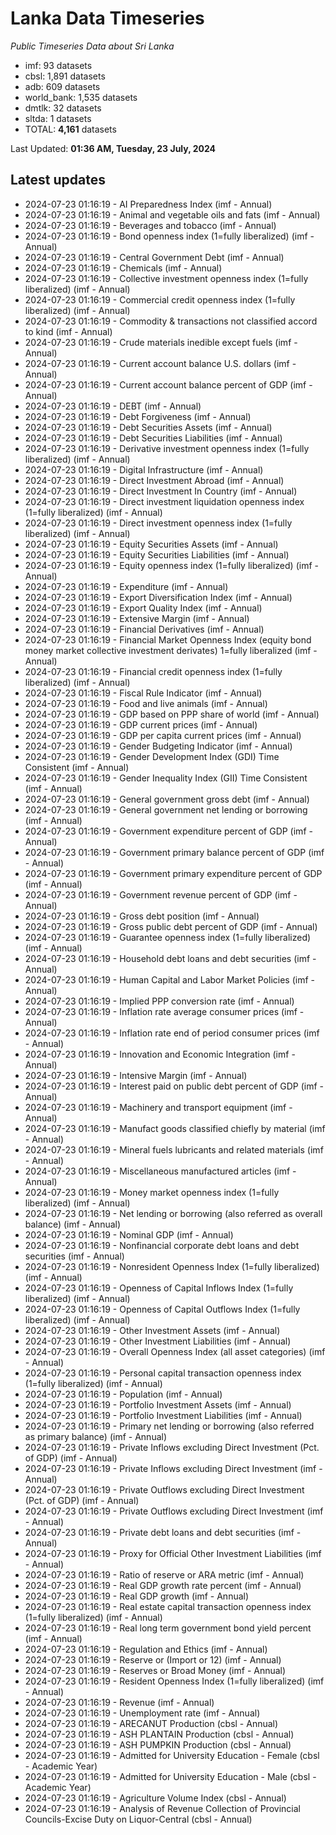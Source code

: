 # Lanka Data Timeseries
*Public Timeseries Data about Sri Lanka*

* imf: 93 datasets
* cbsl: 1,891 datasets
* adb: 609 datasets
* world_bank: 1,535 datasets
* dmtlk: 32 datasets
* sltda: 1 datasets
* TOTAL: **4,161** datasets

Last Updated: **01:36 AM, Tuesday, 23 July, 2024**

## Latest updates

* 2024-07-23 01:16:19 - AI Preparedness Index (imf - Annual)
* 2024-07-23 01:16:19 - Animal and vegetable oils and fats (imf - Annual)
* 2024-07-23 01:16:19 - Beverages and tobacco (imf - Annual)
* 2024-07-23 01:16:19 - Bond openness index (1=fully liberalized) (imf - Annual)
* 2024-07-23 01:16:19 - Central Government Debt (imf - Annual)
* 2024-07-23 01:16:19 - Chemicals (imf - Annual)
* 2024-07-23 01:16:19 - Collective investment openness index (1=fully liberalized) (imf - Annual)
* 2024-07-23 01:16:19 - Commercial credit openness index (1=fully liberalized) (imf - Annual)
* 2024-07-23 01:16:19 - Commodity & transactions not classified accord to kind (imf - Annual)
* 2024-07-23 01:16:19 - Crude materials inedible except fuels (imf - Annual)
* 2024-07-23 01:16:19 - Current account balance U.S. dollars (imf - Annual)
* 2024-07-23 01:16:19 - Current account balance percent of GDP (imf - Annual)
* 2024-07-23 01:16:19 - DEBT (imf - Annual)
* 2024-07-23 01:16:19 - Debt Forgiveness (imf - Annual)
* 2024-07-23 01:16:19 - Debt Securities Assets (imf - Annual)
* 2024-07-23 01:16:19 - Debt Securities Liabilities (imf - Annual)
* 2024-07-23 01:16:19 - Derivative investment openness index (1=fully liberalized) (imf - Annual)
* 2024-07-23 01:16:19 - Digital Infrastructure (imf - Annual)
* 2024-07-23 01:16:19 - Direct Investment Abroad (imf - Annual)
* 2024-07-23 01:16:19 - Direct Investment In Country (imf - Annual)
* 2024-07-23 01:16:19 - Direct investment liquidation openness index (1=fully liberalized) (imf - Annual)
* 2024-07-23 01:16:19 - Direct investment openness index (1=fully liberalized) (imf - Annual)
* 2024-07-23 01:16:19 - Equity Securities Assets (imf - Annual)
* 2024-07-23 01:16:19 - Equity Securities Liabilities (imf - Annual)
* 2024-07-23 01:16:19 - Equity openness index (1=fully liberalized) (imf - Annual)
* 2024-07-23 01:16:19 - Expenditure (imf - Annual)
* 2024-07-23 01:16:19 - Export Diversification Index (imf - Annual)
* 2024-07-23 01:16:19 - Export Quality Index (imf - Annual)
* 2024-07-23 01:16:19 - Extensive Margin (imf - Annual)
* 2024-07-23 01:16:19 - Financial Derivatives (imf - Annual)
* 2024-07-23 01:16:19 - Financial Market Openness Index (equity bond money market collective investment derivates) 1=fully liberalized (imf - Annual)
* 2024-07-23 01:16:19 - Financial credit openness index (1=fully liberalized) (imf - Annual)
* 2024-07-23 01:16:19 - Fiscal Rule Indicator (imf - Annual)
* 2024-07-23 01:16:19 - Food and live animals (imf - Annual)
* 2024-07-23 01:16:19 - GDP based on PPP share of world (imf - Annual)
* 2024-07-23 01:16:19 - GDP current prices (imf - Annual)
* 2024-07-23 01:16:19 - GDP per capita current prices (imf - Annual)
* 2024-07-23 01:16:19 - Gender Budgeting Indicator (imf - Annual)
* 2024-07-23 01:16:19 - Gender Development Index (GDI) Time Consistent (imf - Annual)
* 2024-07-23 01:16:19 - Gender Inequality Index (GII) Time Consistent (imf - Annual)
* 2024-07-23 01:16:19 - General government gross debt (imf - Annual)
* 2024-07-23 01:16:19 - General government net lending or borrowing (imf - Annual)
* 2024-07-23 01:16:19 - Government expenditure percent of GDP (imf - Annual)
* 2024-07-23 01:16:19 - Government primary balance percent of GDP (imf - Annual)
* 2024-07-23 01:16:19 - Government primary expenditure percent of GDP (imf - Annual)
* 2024-07-23 01:16:19 - Government revenue percent of GDP (imf - Annual)
* 2024-07-23 01:16:19 - Gross debt position (imf - Annual)
* 2024-07-23 01:16:19 - Gross public debt percent of GDP (imf - Annual)
* 2024-07-23 01:16:19 - Guarantee openness index (1=fully liberalized) (imf - Annual)
* 2024-07-23 01:16:19 - Household debt loans and debt securities (imf - Annual)
* 2024-07-23 01:16:19 - Human Capital and Labor Market Policies (imf - Annual)
* 2024-07-23 01:16:19 - Implied PPP conversion rate (imf - Annual)
* 2024-07-23 01:16:19 - Inflation rate average consumer prices (imf - Annual)
* 2024-07-23 01:16:19 - Inflation rate end of period consumer prices (imf - Annual)
* 2024-07-23 01:16:19 - Innovation and Economic Integration (imf - Annual)
* 2024-07-23 01:16:19 - Intensive Margin (imf - Annual)
* 2024-07-23 01:16:19 - Interest paid on public debt percent of GDP (imf - Annual)
* 2024-07-23 01:16:19 - Machinery and transport equipment (imf - Annual)
* 2024-07-23 01:16:19 - Manufact goods classified chiefly by material (imf - Annual)
* 2024-07-23 01:16:19 - Mineral fuels lubricants and related materials (imf - Annual)
* 2024-07-23 01:16:19 - Miscellaneous manufactured articles (imf - Annual)
* 2024-07-23 01:16:19 - Money market openness index (1=fully liberalized) (imf - Annual)
* 2024-07-23 01:16:19 - Net lending or borrowing (also referred as overall balance) (imf - Annual)
* 2024-07-23 01:16:19 - Nominal GDP (imf - Annual)
* 2024-07-23 01:16:19 - Nonfinancial corporate debt loans and debt securities (imf - Annual)
* 2024-07-23 01:16:19 - Nonresident Openness Index (1=fully liberalized) (imf - Annual)
* 2024-07-23 01:16:19 - Openness of Capital Inflows Index (1=fully liberalized) (imf - Annual)
* 2024-07-23 01:16:19 - Openness of Capital Outflows Index (1=fully liberalized) (imf - Annual)
* 2024-07-23 01:16:19 - Other Investment Assets (imf - Annual)
* 2024-07-23 01:16:19 - Other Investment Liabilities (imf - Annual)
* 2024-07-23 01:16:19 - Overall Openness Index (all asset categories) (imf - Annual)
* 2024-07-23 01:16:19 - Personal capital transaction openness index (1=fully liberalized) (imf - Annual)
* 2024-07-23 01:16:19 - Population (imf - Annual)
* 2024-07-23 01:16:19 - Portfolio Investment Assets (imf - Annual)
* 2024-07-23 01:16:19 - Portfolio Investment Liabilities (imf - Annual)
* 2024-07-23 01:16:19 - Primary net lending or borrowing (also referred as primary balance) (imf - Annual)
* 2024-07-23 01:16:19 - Private Inflows excluding Direct Investment (Pct. of GDP) (imf - Annual)
* 2024-07-23 01:16:19 - Private Inflows excluding Direct Investment (imf - Annual)
* 2024-07-23 01:16:19 - Private Outflows excluding Direct Investment (Pct. of GDP) (imf - Annual)
* 2024-07-23 01:16:19 - Private Outflows excluding Direct Investment (imf - Annual)
* 2024-07-23 01:16:19 - Private debt loans and debt securities (imf - Annual)
* 2024-07-23 01:16:19 - Proxy for Official Other Investment Liabilities (imf - Annual)
* 2024-07-23 01:16:19 - Ratio of reserve or ARA metric (imf - Annual)
* 2024-07-23 01:16:19 - Real GDP growth rate percent (imf - Annual)
* 2024-07-23 01:16:19 - Real GDP growth (imf - Annual)
* 2024-07-23 01:16:19 - Real estate capital transaction openness index (1=fully liberalized) (imf - Annual)
* 2024-07-23 01:16:19 - Real long term government bond yield percent (imf - Annual)
* 2024-07-23 01:16:19 - Regulation and Ethics (imf - Annual)
* 2024-07-23 01:16:19 - Reserve or (Import or 12) (imf - Annual)
* 2024-07-23 01:16:19 - Reserves or Broad Money (imf - Annual)
* 2024-07-23 01:16:19 - Resident Openness Index (1=fully liberalized) (imf - Annual)
* 2024-07-23 01:16:19 - Revenue (imf - Annual)
* 2024-07-23 01:16:19 - Unemployment rate (imf - Annual)
* 2024-07-23 01:16:19 - ARECANUT Production (cbsl - Annual)
* 2024-07-23 01:16:19 - ASH PLANTAIN Production (cbsl - Annual)
* 2024-07-23 01:16:19 - ASH PUMPKIN Production (cbsl - Annual)
* 2024-07-23 01:16:19 - Admitted for University Education - Female (cbsl - Academic Year)
* 2024-07-23 01:16:19 - Admitted for University Education - Male (cbsl - Academic Year)
* 2024-07-23 01:16:19 - Agriculture Volume Index (cbsl - Annual)
* 2024-07-23 01:16:19 - Analysis of Revenue Collection of Provincial Councils-Excise Duty on Liquor-Central (cbsl - Annual)